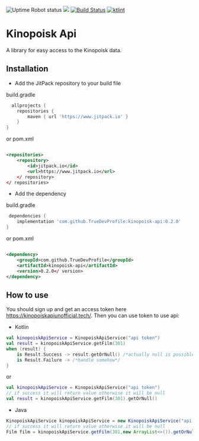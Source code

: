 ![Uptime Robot status](https://img.shields.io/uptimerobot/status/m783752614-ab5a9ed8f9b0e0ca7fa3564f?label=web%20api%20status)
[![](https://www.jitpack.io/v/TrueDevProfile/kinopoisk-api.svg)](https://www.jitpack.io/#TrueDevProfile/kinopoisk-api)
[![Build Status](https://travis-ci.org/TrueDevProfile/kinopoisk-api.svg?branch=master)](https://travis-ci.org/TrueDevProfile/kinopoisk-api)
<a href="https://ktlint.github.io/"><img src="https://img.shields.io/badge/code%20style-%E2%9D%A4-FF4081.svg" alt="ktlint"></a>

# Kinopoisk Api

A library for easy access to the Kinopoisk data.

## Installation

* Add the JitPack repository to your build file

build.gradle

```groovy
  allprojects {
    repositories {
        maven { url 'https://www.jitpack.io' }
    }
}
``` 

or pom.xml

```xml

<repositories>
    <repository>
        <id>jitpack.io</id>
        <url>https://www.jitpack.io</url>
    </ repository>
</ repositories>
```

* Add the dependency

build.gradle

```groovy
 dependencies {
    implementation 'com.github.TrueDevProfile:kinopoisk-api:0.2.0'
}
```

or pom.xml

```xml

<dependency>
    <groupId>com.github.TrueDevProfile</groupId>
    <artifactId>kinopoisk-api</artifactId>
    <version>0.2.0</ version>
</dependency>
```

## How to use

You should sign up and get an access token here https://kinopoiskapiunofficial.tech/. Then you can use token to use api:

* Kotlin

```kotlin
val kinopoiskApiService = KinopoiskApiService("api token")
val result = kinopoiskApiService.getFilm(301)
when (result) {
    is Result.Success -> result.getOrNull() /*actually null is possible only for Failure*/
    is Result.Failure -> /*handle somehow*/
}
```

or

```kotlin
val kinopoiskApiService = KinopoiskApiService("api token")
// if success it will return value otherwise it will be null 
val result = kinopoiskApiService.getFilm(301).getOrNull()
```

* Java

```java
KinopoiskApiService kinopoiskApiService = new KinopoiskApiService("api token",15000);
// if success it will return value otherwise it will be null 
Film film = kinopoiskApiService.getFilm(301,new ArrayList<>()).getOrNull();
```
